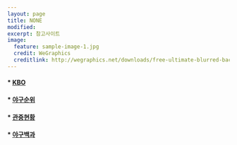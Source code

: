 ```yaml
---
layout: page
title: NONE
modified:
excerpt: 참고사이트
image:
  feature: sample-image-1.jpg
  credit: WeGraphics
  creditlink: http://wegraphics.net/downloads/free-ultimate-blurred-background-pack/
---
```



#### * [KBO](http://news.donga.com/3/all/20150527/71482372/1)

#### * [야구순위](http://www.koreabaseball.com/TeamRank/GraphDaily.aspx)

#### * [관중현황](http://www.koreabaseball.com/TeamRank/GraphDaily.aspx)

#### * [야구백과](http://navercast.naver.com/list.nhn?cid=988&category_type=subject&category_id=988&list_type=all)






